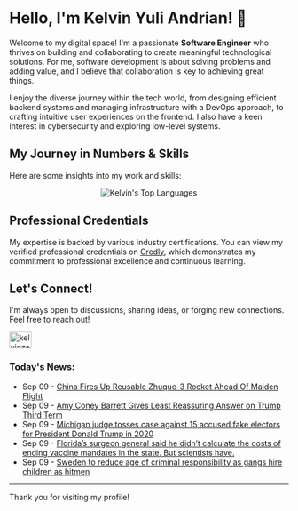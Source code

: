# Hello, I'm Kelvin Yuli Andrian! 👋

Welcome to my digital space! I'm a passionate **Software Engineer** who thrives on building and collaborating to create meaningful technological solutions. For me, software development is about solving problems and adding value, and I believe that collaboration is key to achieving great things.

I enjoy the diverse journey within the tech world, from designing efficient backend systems and managing infrastructure with a DevOps approach, to crafting intuitive user experiences on the frontend. I also have a keen interest in cybersecurity and exploring low-level systems.

## My Journey in Numbers & Skills

Here are some insights into my work and skills:

<p align="center">
  <img src="https://github-readme-stats.vercel.app/api/top-langs/?username=kelvinzer0&layout=compact&theme=radical" alt="Kelvin's Top Languages" />
</p>

## Professional Credentials

My expertise is backed by various industry certifications. You can view my verified professional credentials on [Credly](https://www.credly.com/users/kelvin-yuli-andrian/badges), which demonstrates my commitment to professional excellence and continuous learning.

## Let's Connect!

I'm always open to discussions, sharing ideas, or forging new connections. Feel free to reach out!

<p align="left">
    <a href="https://linkedin.com/in/kelvinzero" target="blank"><img align="center" src="https://cdn.jsdelivr.net/npm/simple-icons@3.0.1/icons/linkedin.svg" alt="kelvinzero" height="30" width="40" /></a>
</p>

### Today's News:

<!-- feed start -->
- Sep 09 - [China Fires Up Reusable Zhuque-3 Rocket Ahead Of Maiden Flight](https://www.yahoo.com/news/videos/china-fires-reusable-zhuque-3-160000779.html)
- Sep 09 - [Amy Coney Barrett Gives Least Reassuring Answer on Trump Third Term](https://www.yahoo.com/news/articles/amy-coney-barrett-gives-least-145746420.html)
- Sep 09 - [Michigan judge tosses case against 15 accused fake electors for President Donald Trump in 2020](https://www.yahoo.com/news/articles/michigan-judge-tosses-case-against-142716148.html)
- Sep 09 - [Florida’s surgeon general said he didn’t calculate the costs of ending vaccine mandates in the state. But scientists have.](https://www.yahoo.com/news/articles/florida-surgeon-general-said-didn-114808311.html)
- Sep 09 - [Sweden to reduce age of criminal responsibility as gangs hire children as hitmen](https://www.yahoo.com/news/articles/sweden-reduce-age-criminal-responsibility-133126096.html)
<!-- feed end -->

---

Thank you for visiting my profile!
